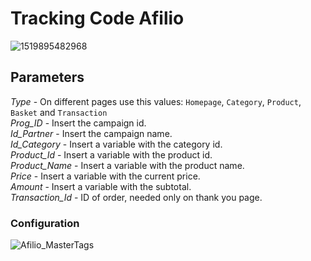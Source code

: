 # Tracking Code Afilio

![1519895482968](https://user-images.githubusercontent.com/78829381/121950919-9fea7880-cd30-11eb-9647-6f4553818033.png)


## Parameters

*Type* - On different pages use this values: `Homepage`, `Category`, `Product`, `Basket` and `Transaction` <br>
*Prog_ID* - Insert the campaign id.<br>
*Id_Partner* - Insert the campaign name.<br>
*Id_Category* - Insert a variable with the category id.<br>
*Product_Id* - Insert a variable with the product id.<br>
*Product_Name* - Insert a variable with the product name.<br>
*Price* - Insert a variable with the current price.<br>
*Amount* - Insert a variable with the subtotal.<br>
*Transaction_Id* - ID of order, needed only on thank you page.

### Configuration

![Afilio_MasterTags](https://user-images.githubusercontent.com/78829381/121950863-8cd7a880-cd30-11eb-8b70-a62179825c97.jpg)
